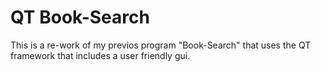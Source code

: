 # QT Book-Search
 This is a re-work of my previos program "Book-Search" that uses the QT framework that includes a user friendly gui.
